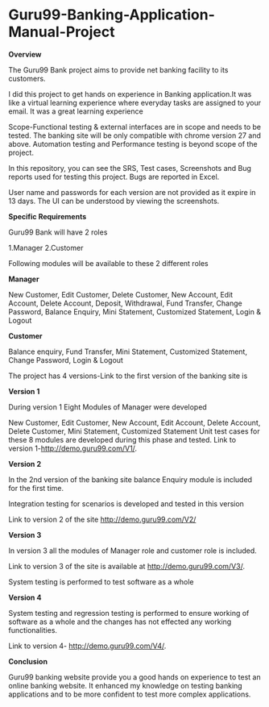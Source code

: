 # Guru99-Banking-Application-Manual-Project

**Overview**

The Guru99 Bank project aims to provide net banking facility to its customers.

I did this project to get hands on experience in Banking application.It was like a virtual learning experience where everyday tasks are assigned to your email.
It was a great learning experience

Scope-Functional testing & external interfaces are in scope and needs to be tested.
The banking site will be only compatible with chrome version 27 and above.
Automation testing and Performance testing is beyond scope of the project.

In this repository, you can see the SRS, Test cases, Screenshots and Bug reports used for testing this project. Bugs are reported in Excel.

User name and passwords for each version are not provided as it expire in 13 days. The UI can be understood by viewing the screenshots.

**Specific Requirements**

Guru99 Bank will have 2 roles

1.Manager  2.Customer

Following modules will be available to these 2 different roles

**Manager**

New Customer, Edit Customer, Delete Customer, New Account, Edit Account, Delete Account, Deposit, Withdrawal, Fund Transfer, Change Password, Balance Enquiry, Mini Statement, Customized Statement, Login & Logout

**Customer**

Balance enquiry, Fund Transfer, Mini Statement, Customized Statement, Change Password, Login & Logout

The project has 4 versions-Link to the first version of the banking site is

**Version 1**

During version 1 Eight Modules of Manager were developed

New Customer, Edit Customer, New Account, Edit Account, Delete Account, Delete Customer, Mini Statement, Customized Statement
Unit test cases for these 8 modules are developed during this phase and tested.
Link to version 1-http://demo.guru99.com/V1/.

**Version 2**

In the 2nd version of the banking site balance Enquiry module is included for the first time.

Integration testing for scenarios is developed and tested in this version

Link to version 2 of the site 
http://demo.guru99.com/V2/

**Version 3**

In version 3 all the modules of Manager role and customer role is included.

Link to version 3 of the site is available at http://demo.guru99.com/V3/.

System testing is performed to test software as a whole

**Version 4**

System testing and regression testing is performed to ensure working of software as a whole and the changes has not effected any working functionalities.

Link to version 4- http://demo.guru99.com/V4/.

**Conclusion**

Guru99 banking website provide you a good hands on experience to test an online banking website. It enhanced my knowledge on testing banking applications and to be more confident to test more complex applications.


